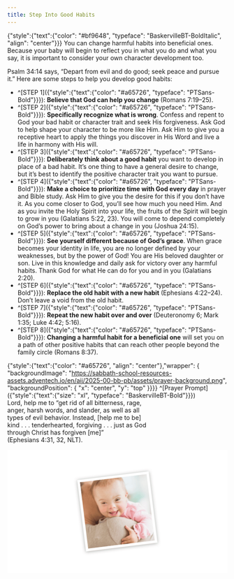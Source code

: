 ```yaml
---
title: Step Into Good Habits
---
```


{"style":{"text":{"color": "#bf9648", "typeface": "BaskervilleBT-BoldItalic", "align": "center"}}}
You can change harmful habits into beneficial ones. Because your baby will begin to reflect you in what you do and what you say, it is important to consider your own character development too.

Psalm 34:14 says, “Depart from evil and do good; seek peace and pursue it.” Here are some steps to help you develop good habits:

- ^[STEP 1]({"style":{"text":{"color": "#a65726", "typeface": "PTSans-Bold"}}}): **Believe that God can help you change** (Romans 7:19–25).
- ^[STEP 2]({"style":{"text":{"color": "#a65726", "typeface": "PTSans-Bold"}}}): **Specifically recognize what is wrong**. Confess and repent to God your bad habit or character trait and seek His forgiveness. Ask God to help shape your character to be more like Him. Ask Him to give you a receptive heart to apply the things you discover in His Word and live a life in harmony with His will.
- ^[STEP 3]({"style":{"text":{"color": "#a65726", "typeface": "PTSans-Bold"}}}): **Deliberately think about a good habit** you want to develop in place of a bad habit. It’s one thing to have a general desire to change, but it’s best to identify the positive character trait you want to pursue.
- ^[STEP 4]({"style":{"text":{"color": "#a65726", "typeface": "PTSans-Bold"}}}): **Make a choice to prioritize time with God every day** in prayer and Bible study. Ask Him to give you the desire for this if you don’t have it. As you come closer to God, you’ll see how much you need Him. And as you invite the Holy Spirit into your life, the fruits of the Spirit will begin to grow in you (Galatians 5:22, 23). You will come to depend completely on God’s power to bring about a change in you (Joshua 24:15).
- ^[STEP 5]({"style":{"text":{"color": "#a65726", "typeface": "PTSans-Bold"}}}): **See yourself different because of God’s grace**. When grace becomes your identity in life, you are no longer defined by your weaknesses, but by the power of God! You are His beloved daughter or son. Live in this knowledge and daily ask for victory over any harmful habits. Thank God for what He can do for you and in you (Galatians 2:20).
- ^[STEP 6]({"style":{"text":{"color": "#a65726", "typeface": "PTSans-Bold"}}}): **Replace the old habit with a new habit** (Ephesians 4:22–24). Don’t leave a void from the old habit.
- ^[STEP 7]({"style":{"text":{"color": "#a65726", "typeface": "PTSans-Bold"}}}): **Repeat the new habit over and over** (Deuteronomy 6; Mark 1:35; Luke 4:42; 5:16).
- ^[STEP 8]({"style":{"text":{"color": "#a65726", "typeface": "PTSans-Bold"}}}): **Changing a harmful habit for a beneficial one** will set you on a path of other positive habits that can reach other people beyond the family circle (Romans 8:37).

{"style":{"text":{"color": "#a65726", "align": "center"},"wrapper": { "backgroundImage": "https://sabbath-school-resources-assets.adventech.io/en/aij/2025-00-bb-pb/assets/prayer-background.png", "backgroundPosition": { "x": "center", "y": "top" }}}}
^[Prayer Prompt]({"style":{"text":{"size": "xl", "typeface": "BaskervilleBT-Bold"}}})\
Lord, help me to “get rid of all bitterness, rage,\
anger, harsh words, and slander, as well as all\
types of evil behavior. Instead, [help me to be]\
kind . . . tenderhearted, forgiving . . . just as God\
through Christ has forgiven [me]”\
(Ephesians 4:31, 32, NLT).

![](special-baby.png)